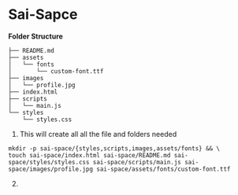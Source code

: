 # Sai-Sapce

<b>Folder Structure</b>
```
├── README.md
├── assets
│   └── fonts
│       └── custom-font.ttf
├── images
│   └── profile.jpg
├── index.html
├── scripts
│   └── main.js
└── styles
    └── styles.css
```

1. This will create all all the file and folders needed
```
mkdir -p sai-space/{styles,scripts,images,assets/fonts} && \
touch sai-space/index.html sai-space/README.md sai-space/styles/styles.css sai-space/scripts/main.js sai-space/images/profile.jpg sai-space/assets/fonts/custom-font.ttf
```

2. 